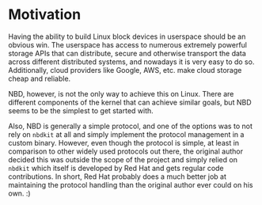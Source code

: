 # Motivation

Having the ability to build Linux block devices in userspace should be an obvious win. The userspace has access to numerous extremely powerful storage APIs that can distribute, secure and otherwise transport the data across different distributed systems, and nowadays it is very easy to do so. Additionally, cloud providers like Google, AWS, etc. make cloud storage cheap and reliable.

NBD, however, is not the only way to achieve this on Linux. There are different components of the kernel that can achieve similar goals, but NBD seems to be the simplest to get started with.

Also, NBD is generally a simple protocol, and one of the options was to not rely on `nbdkit` at all and simply implement the protocol management in a custom binary. However, even though the protocol is simple, at least in comparison to other widely used protocols out there, the original author decided this was outside the scope of the project and simply relied on `nbdkit` which itself is developed by Red Hat and gets regular code contributions. In short, Red Hat probably does a much better job at maintaining the protocol handling than the original author ever could on his own. :)